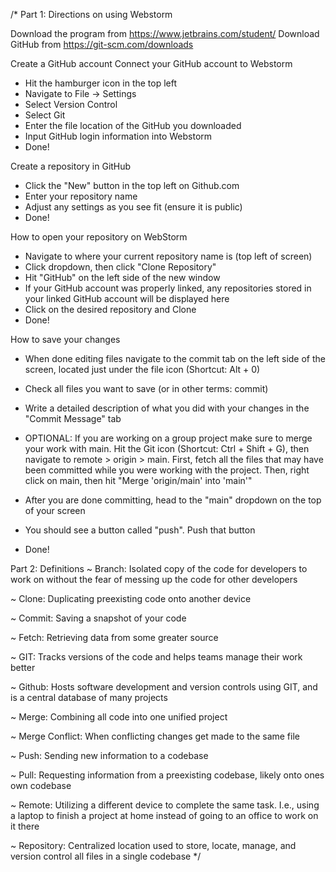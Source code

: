 /*
Part 1: Directions on using Webstorm

Download the program from https://www.jetbrains.com/student/
Download GitHub from https://git-scm.com/downloads

Create a GitHub account
Connect your GitHub account to Webstorm
  - Hit the hamburger icon in the top left
  - Navigate to File -> Settings
  - Select Version Control
  - Select Git
  - Enter the file location of the GitHub you downloaded
  - Input GitHub login information into Webstorm
  - Done!

Create a repository in GitHub
 - Click the "New" button in the top left on Github.com
 - Enter your repository name
 - Adjust any settings as you see fit (ensure it is public)
 - Done!

How to open your repository on WebStorm
 - Navigate to where your current repository name is (top left of screen)
 - Click dropdown, then click "Clone Repository"
 - Hit "GitHub" on the left side of the new window
 - If your GitHub account was properly linked, any repositories stored in your linked GitHub account will be displayed here
 - Click on the desired repository and Clone
 - Done!

How to save your changes
 - When done editing files navigate to the commit tab on the left side of the screen, located just under the file icon (Shortcut: Alt + 0)
 - Check all files you want to save (or in other terms: commit)
 - Write a detailed description of what you did with your changes in the "Commit Message" tab
   
 - OPTIONAL: If you are working on a group project make sure to merge your work with main. Hit the Git icon (Shortcut: Ctrl + Shift + G), then navigate to remote > origin > main. First, fetch all the files that may have been committed while you were working with the project. Then, right click on main, then hit "Merge 'origin/main' into 'main'"
   
 - After you are done committing, head to the "main" dropdown on the top of your screen
 - You should see a button called "push". Push that button
 - Done!



Part 2: Definitions
~ Branch: Isolated copy of the code for developers to work on without the fear of messing up the code for other developers

~ Clone: Duplicating preexisting code onto another device

~ Commit: Saving a snapshot of your code

~ Fetch: Retrieving data from some greater source

~ GIT: Tracks versions of the code and helps teams manage their work better 

~ Github: Hosts software development and version controls using GIT, and is a central database of many projects

~ Merge: Combining all code into one unified project

~ Merge Conflict: When conflicting changes get made to the same file

~ Push: Sending new information to a codebase 

~ Pull: Requesting information from a preexisting codebase, likely onto ones own codebase

~ Remote: Utilizing a different device to complete the same task. I.e., using a laptop to finish a project at home instead of going to an office to work on it there

~ Repository: Centralized location used to store, locate, manage, and version control all files in a single codebase
*/
